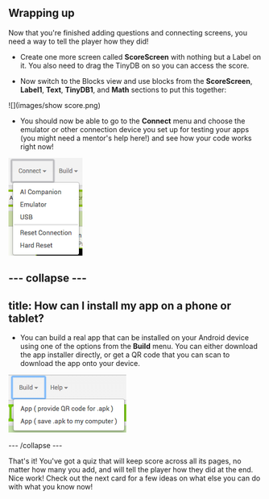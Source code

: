 ## Wrapping up

Now that you're finished adding questions and connecting screens, you need a way to tell the player how they did!

+ Create one more screen called **ScoreScreen** with nothing but a Label on it. You also need to drag the TinyDB on so you can access the score.

+ Now switch to the Blocks view and use blocks from the **ScoreScreen**, **Label1**, **Text**, **TinyDB1**, and **Math** sections to put this together:

![](images/show score.png)

+ You should now be able to go to the **Connect** menu and choose the emulator or other connection device you set up for testing your apps (you might need a mentor's help here!) and see how your code works right now!

![](images/connect.png)   

--- collapse ---
---
title: How can I install my app on a phone or tablet?
---

+ You can build a real app that can be installed on your Android device using one of the options from the **Build** menu. You can either download the app installer directly, or get a QR code that you can scan to download the app onto your device.

![](images/build.png)  

--- /collapse ---

That's it! You've got a quiz that will keep score across all its pages, no matter how many you add, and will tell the player how they did at the end. Nice work! Check out the next card for a few ideas on what else you can do with what you know now!
